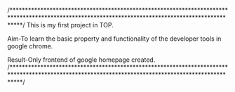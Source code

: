 /***************************************************************************************************************************************************/
This is my first project in TOP. 

Aim-To learn the basic property and functionality of the developer tools in google chrome.

Result-Only frontend of google homepage created.
/***************************************************************************************************************************************************/
